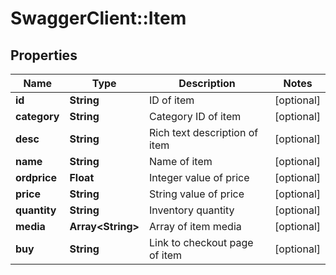 # SwaggerClient::Item

## Properties
Name | Type | Description | Notes
------------ | ------------- | ------------- | -------------
**id** | **String** | ID of item | [optional] 
**category** | **String** | Category ID of item | [optional] 
**desc** | **String** | Rich text description of item | [optional] 
**name** | **String** | Name of item | [optional] 
**ordprice** | **Float** | Integer value of price | [optional] 
**price** | **String** | String value of price | [optional] 
**quantity** | **String** | Inventory quantity | [optional] 
**media** | **Array&lt;String&gt;** | Array of item media | [optional] 
**buy** | **String** | Link to checkout page of item | [optional] 


